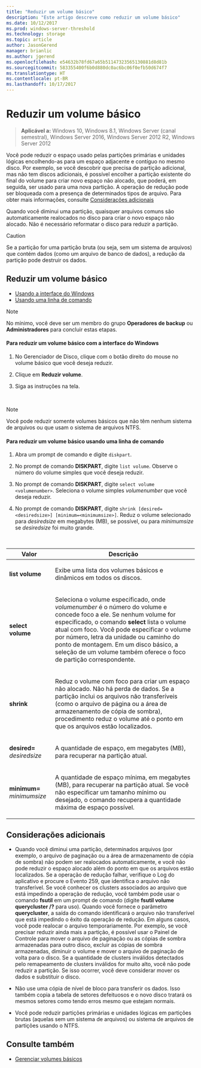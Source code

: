```yaml
---
title: "Reduzir um volume básico"
description: "Este artigo descreve como reduzir um volume básico"
ms.date: 10/12/2017
ms.prod: windows-server-threshold
ms.technology: storage
ms.topic: article
author: JasonGerend
manager: brianlic
ms.author: jgerend
ms.openlocfilehash: e54632b78fd67a65b51147323565130881d8d81b
ms.sourcegitcommit: 583355400f6b0d880dc0ac6bc06f0efb50d674f7
ms.translationtype: HT
ms.contentlocale: pt-BR
ms.lasthandoff: 10/17/2017
---
```

# <a name="shrink-a-basic-volume"></a>Reduzir um volume básico

> **Aplicável a:** Windows 10, Windows 8.1, Windows Server (canal semestral), Windows Server 2016, Windows Server 2012 R2, Windows Server 2012

Você pode reduzir o espaço usado pelas partições primárias e unidades lógicas encolhendo-as para um espaço adjacente e contíguo no mesmo disco. Por exemplo, se você descobrir que precisa de partição adicional, mas não tem discos adicionais, é possível encolher a partição existente do final do volume para criar novo espaço não alocado, que poderá, em seguida, ser usado para uma nova partição. A operação de redução pode ser bloqueada com a presença de determinados tipos de arquivo. Para obter mais informações, consulte [Considerações adicionais](#addcon) 

Quando você diminui uma partição, quaisquer arquivos comuns são automaticamente realocados no disco para criar o novo espaço não alocado. Não é necessário reformatar o disco para reduzir a partição.

> [!CAUTION]
> Se a partição for uma partição bruta (ou seja, sem um sistema de arquivos) que contém dados (como um arquivo de banco de dados), a redução da partição pode destruir os dados.

## <a name="shrinking-a-basic-volume"></a>Reduzir um volume básico

-   [Usando a interface do Windows](#BKMK_WINUI)
-   [Usando uma linha de comando](#BKMK_CMD)

> [!NOTE]
> No mínimo, você deve ser um membro do grupo **Operadores de backup** ou **Administradores** para concluir estas etapas.

<a id="BKMK_WINUI"></a>
#### <a name="to-shrink-a-basic-volume-using-the-windows-interface"></a>Para reduzir um volume básico com a interface do Windows

1.  No Gerenciador de Disco, clique com o botão direito do mouse no volume básico que você deseja reduzir.

2.  Clique em **Reduzir volume**.

3.  Siga as instruções na tela.

<br />

> [!NOTE]
> Você pode reduzir somente volumes básicos que não têm nenhum sistema de arquivos ou que usam o sistema de arquivos NTFS.

<a id="BKMK_CMD"></a>
#### <a name="to-shrink-a-basic-volume-using-a-command-line"></a>Para reduzir um volume básico usando uma linha de comando

1.  Abra um prompt de comando e digite `diskpart`.

2.  No prompt de comando **DISKPART**, digite `list volume`. Observe o número do volume simples que você deseja reduzir.

3.  No prompt de comando **DISKPART**, digite `select volume <volumenumber>`. Seleciona o volume simples *volumenumber* que você deseja reduzir.

4.  No prompt de comando **DISKPART**, digite `shrink [desired=<desiredsize>] [minimum=<minimumsize>]`. Reduz o volume selecionado para *desiredsize* em megabytes (MB), se possível, ou para *minimumsize* se *desiredsize* foi muito grande.

<br />

| Valor | Descrição|
|---|---|
| <p>**list volume**</p> | <p>Exibe uma lista dos volumes básicos e dinâmicos em todos os discos.</p>|
| <p>**select volume**</p> | <p>Seleciona o volume especificado, onde <em>volumenumber</em> é o número do volume e concede foco a ele. Se nenhum volume for especificado, o comando **select** lista o volume atual com foco. Você pode especificar o volume por número, letra da unidade ou caminho do ponto de montagem. Em um disco básico, a seleção de um volume também oferece o foco de partição correspondente.</p> |
| <p>**shrink**</p> | <p>Reduz o volume com foco para criar um espaço não alocado. Não há perda de dados. Se a partição inclui os arquivos não transferíveis (como o arquivo de página ou a área de armazenamento de cópia de sombra), procedimento reduz o volume até o ponto em que os arquivos estão localizados. |
| <p>**desired=** <em>desiredsize</em></p> | <p>A quantidade de espaço, em megabytes (MB), para recuperar na partição atual.</p> |
| <p>**minimum=** <em>minimumsize</em></p> | <p>A quantidade de espaço mínima, em megabytes (MB), para recuperar na partição atual. Se você não especificar um tamanho mínimo ou desejado, o comando recupera a quantidade máxima de espaço possível.</p> 

<a id="addcon"></a>

## <a name="additional-considerations"></a>Considerações adicionais

-   Quando você diminui uma partição, determinados arquivos (por exemplo, o arquivo de paginação ou a área de armazenamento de cópia de sombra) não podem ser realocados automaticamente, e você não pode reduzir o espaço alocado além do ponto em que os arquivos estão localizados. Se a operação de redução falhar, verifique o Log do aplicativo e procure o Evento 259, que identifica o arquivo não transferível. Se você conhecer os clusters associados ao arquivo que está impedindo a operação de redução, você também pode usar o comando **fsutil** em um prompt de comando (digite **fsutil volume querycluster /?** para uso). Quando você fornece o parâmetro **querycluster**, a saída do comando identificará o arquivo não transferível que está impedindo o êxito da operação de redução.
Em alguns casos, você pode realocar o arquivo temporariamente. Por exemplo, se você precisar reduzir ainda mais a partição, é possível usar o Painel de Controle para mover o arquivo de paginação ou as cópias de sombra armazenadas para outro disco, excluir as cópias de sombra armazenadas, diminuir o volume e mover o arquivo de paginação de volta para o disco. Se a quantidade de clusters inválidos detectados pelo remapeamento de clusters inválidos for muito alto, você não pode reduzir a partição. Se isso ocorrer, você deve considerar mover os dados e substituir o disco.

-  Não use uma cópia de nível de bloco para transferir os dados. Isso também copia a tabela de setores defeituosos e o novo disco tratará os mesmos setores como tendo erros mesmo que estejam normais.

-   Você pode reduzir partições primárias e unidades lógicas em partições brutas (aquelas sem um sistema de arquivos) ou sistema de arquivos de partições usando o NTFS.

## <a name="see-also"></a>Consulte também

-   [Gerenciar volumes básicos](manage-basic-volumes.md)